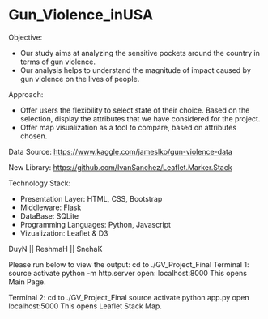 # Gun_Violence_inUSA
Objective:
- Our study aims at analyzing the sensitive pockets around the country in terms of gun violence.
- Our analysis helps to understand the magnitude of impact caused by gun violence on the lives of people.

Approach:
- Offer users the flexibility to select state of their choice. Based on the selection, display the attributes that we have considered for the project.
- Offer map visualization as a tool to compare, based on attributes chosen.

Data Source:
https://www.kaggle.com/jameslko/gun-violence-data

New Library:
https://github.com/IvanSanchez/Leaflet.Marker.Stack

Technology Stack:
- Presentation Layer: HTML, CSS, Bootstrap
- Middleware: Flask
- DataBase: SQLite
- Programming Languages: Python, Javascript
- Vizualization: Leaflet & D3

DuyN || ReshmaH || SnehaK


Please run below to view the output:
cd to ./GV_Project_Final
Terminal 1:
source activate <conda env>
python -m http.server
open: localhost:8000
This opens Main Page.

Terminal 2:
cd to ./GV_Project_Final
source activate <conda env>
python app.py
open localhost:5000
This opens Leaflet Stack Map.



